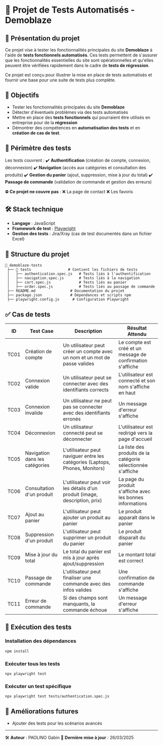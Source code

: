 # 📌 Projet de Tests Automatisés - Demoblaze

## 📖 Présentation du projet
Ce projet vise à tester les fonctionnalités principales du site **Demoblaze** à l'aide de **tests fonctionnels automatisés**. Ces tests permettent de s'assurer que les fonctionnalités essentielles du site sont opérationnelles et qu'elles peuvent être vérifiées rapidement dans le cadre de **tests de régression**.

Ce projet est conçu pour illustrer la mise en place de tests automatisés et fournir une base pour une suite de tests plus complète.

## 🎯 Objectifs
- Tester les fonctionnalités principales du site **Demoblaze**
- Détecter d'éventuels problèmes via des tests automatisés
- Mettre en place des **tests fonctionnels** qui pourraient être utilisés en entreprise pour de la **régression**
- Démontrer des compétences en **automatisation des tests** et en **création de cas de test**.

## 📌 Périmètre des tests
Les tests couvrent :
✔️ **Authentification** (création de compte, connexion, déconnexion)
✔️ **Navigation** (accès aux catégories et consultation des produits)
✔️ **Gestion du panier** (ajout, suppression, mise à jour du total)
✔️ **Passage de commande** (validation de commande et gestion des erreurs)

⛔ **Ce projet ne couvre pas** :
❌ La page de contact
❌ Les favoris

## 🛠️ Stack technique
- **Langage** : JavaScript
- **Framework de test** : [Playwright](https://playwright.dev/)
- **Gestion des tests** : Jira/Xray (cas de test documentés dans un fichier Excel)

## 📂 Structure du projet
```
📂 demoblaze-tests
 ├── 📂 tests                 # Contient les fichiers de tests
 │   ├── authentication.spec.js   # Tests liés à l'authentification
 │   ├── navigation.spec.js       # Tests liés à la navigation
 │   ├── cart.spec.js             # Tests liés au panier
 │   ├── order.spec.js            # Tests liés au passage de commande
 ├── README.md                # Documentation du projet
 ├── package.json             # Dépendances et scripts npm
 ├── playwright.config.js      # Configuration Playwright
```

## ✅ Cas de tests
| ID | Test Case | Description | Résultat Attendu |
|----|------------|----------------|-----------------|
| TC01 | Création de compte | Un utilisateur peut créer un compte avec un nom et un mot de passe valides | Le compte est créé et un message de confirmation s'affiche |
| TC02 | Connexion valide | Un utilisateur peut se connecter avec des identifiants corrects | L'utilisateur est connecté et son nom s'affiche en haut |
| TC03 | Connexion invalide | Un utilisateur ne peut pas se connecter avec des identifiants erronés | Un message d'erreur s'affiche |
| TC04 | Déconnexion | Un utilisateur connecté peut se déconnecter | L'utilisateur est redirigé vers la page d'accueil |
| TC05 | Navigation dans les catégories | L'utilisateur peut naviguer entre les catégories (Laptops, Phones, Monitors) | La liste des produits de la catégorie sélectionnée s'affiche |
| TC06 | Consultation d'un produit | L'utilisateur peut voir les détails d'un produit (image, description, prix) | La page du produit s'affiche avec les bonnes informations |
| TC07 | Ajout au panier | L'utilisateur peut ajouter un produit au panier | Le produit apparaît dans le panier |
| TC08 | Suppression d'un produit | L'utilisateur peut supprimer un produit du panier | Le produit disparaît du panier |
| TC09 | Mise à jour du total | Le total du panier est mis à jour après ajout/suppression | Le montant total est correct |
| TC10 | Passage de commande | L'utilisateur peut finaliser une commande avec des infos valides | Une confirmation de commande s'affiche |
| TC11 | Erreur de commande | Si des champs sont manquants, la commande échoue | Un message d'erreur s'affiche |

## 🚀 Exécution des tests
### Installation des dépendances
```sh
npm install
```

### Exécuter tous les tests
```sh
npx playwright test
```

### Exécuter un test spécifique
```sh
npx playwright test tests/authentication.spec.js
```

## 📌 Améliorations futures
- Ajouter des tests pour les scénarios avancés

---
🛠 **Auteur** : PAOLINO Gabin
📅 **Dernière mise à jour** : 26/03/2025
